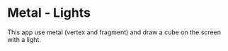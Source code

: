 # Metal - Lights

This app use metal (vertex and fragment) and draw a cube on the screen with a light. 
